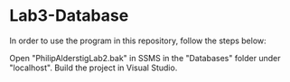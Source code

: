 # Lab3-Database

In order to use the program in this repository, follow the steps below:

Open "PhilipAlderstigLab2.bak" in SSMS in the "Databases" folder under "localhost".
Build the project in Visual Studio.
